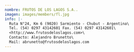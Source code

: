 ```yaml
---
nombre: FRUTOS DE LOS LAGOS S.A..
imagen: images/members/fl.jpg
info: |-
  Ruta N°24, Km 6 (9020) Sarmiento - Chubut - Argentina\
  Tel. (54) 0297 43142601 Fax. (54) 0297 43142601\
  <http://www.frutosdeloslagos.com>\
  Contacto: Alejandro Brunetto\
  Mail: abrunetto@frutosdeloslagos.com
---
```


